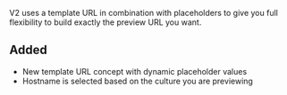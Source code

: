 V2 uses a template URL in combination with placeholders to give you full flexibility to build exactly the preview URL you want.

## Added
- New template URL concept with dynamic placeholder values
- Hostname is selected based on the culture you are previewing 